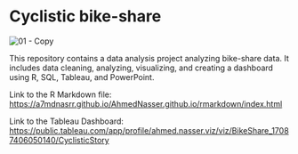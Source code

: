 # Cyclistic bike-share

![01 - Copy](https://github.com/a7mdNasrr/Cyclistic-bike-share/assets/56299213/5e3fc441-9e4d-4c89-92db-13d2464e6df5)

This repository contains a data analysis project analyzing bike-share data. It includes data cleaning, analyzing, visualizing, and creating a dashboard using R, SQL, Tableau, and PowerPoint.


Link to the R Markdown file:
https://a7mdnasrr.github.io/AhmedNasser.github.io/rmarkdown/index.html

Link to the Tableau Dashboard:
https://public.tableau.com/app/profile/ahmed.nasser.viz/viz/BikeShare_17087406050140/CyclisticStory
